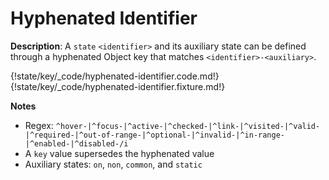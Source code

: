 # Hyphenated Identifier

__Description__: A `state` `<identifier>` and its auxiliary state can be defined through a hyphenated Object key that matches `<identifier>-<auxiliary>`. 

{!state/key/_code/hyphenated-identifier.code.md!}
{!state/key/_code/hyphenated-identifier.fixture.md!}

__Notes__

+ Regex: `^hover-|^focus-|^active-|^checked-|^link-|^visited-|^valid-|^required-|^out-of-range-|^optional-|^invalid-|^in-range-|^enabled-|^disabled-/i`
+ A `key` value supersedes the hyphenated value
+ Auxiliary states: `on`, `non`, `common`, and `static`

<div class="cf"></div>
<div class="end"></div>

